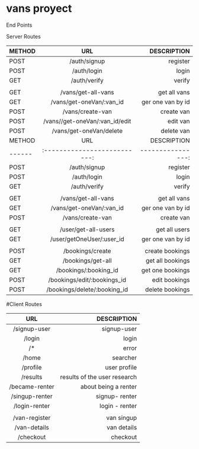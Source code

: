 # vans proyect

End Points

Server Routes

| METHOD |                           URL                           |       DESCRIPTION |
| ------ | :-----------------------------------------------------: | ----------------: |
| POST   |                      /auth/signup                       |          register |
| POST   |                       /auth/login                       |             login |
| GET    |                      /auth/verify                       |            verify |
|        |                                                         |                   |
| GET    |                   /vans/get-all-vans                    |      get all vans |
| GET    |                /vans/get-oneVan/:van_id                 | ger one van by id |
| POST   |                    /vans/create-van                     |        create van |
| POST   |                    /vans//get-oneVan/:van_id/edit       |        edit van   |
| POST   |                    /vans/get-oneVan/delete              |        delete van |
| METHOD |             URL              |       DESCRIPTION |
| ------ | :--------------------------: | ----------------: |
| POST   |         /auth/signup         |          register |
| POST   |         /auth/login          |             login |
| GET    |         /auth/verify         |            verify |
|        |                              |                   |
| GET    |      /vans/get-all-vans      |      get all vans |
| GET    |   /vans/get-oneVan/:van_id   | ger one van by id |
| POST   |       /vans/create-van       |        create van |
|        |                              |                   |
| GET    |     /user/get-all-users      |     get all users |
| GET    |  /user/getOneUser/:user_id   | ger one van by id |
|        |                              |                   |
| POST   |       /bookings/create       |   create bookings |
| GET    |      /bookings/get-all       |  get all bookings |
| GET    |    /bookings/:booking_id     |  get one bookings |
| POST   | /bookings/edit/:bookings_id  |     edit bookings |
| POST   | /bookings/delete/:booking_id |   delete bookings |

#Client Routes

|      URL       |                  DESCRIPTION |
| :------------: | ---------------------------: |
|  /signup-user  |                  signup-user |
|     /login     |                        login |
|      /\*       |                        error |
|     /home      |                     searcher |
|    /profile    |                 user profile |
|    /results    | results of the user research |
| /became-renter |         about being a renter |
| /singup-renter |               signup- renter |
| /login-renter  |               login - renter |
|                |                              |
| /van-register  |                   van singup |
|  /van-details  |                  van details |
|   /checkout    |                     checkout |
